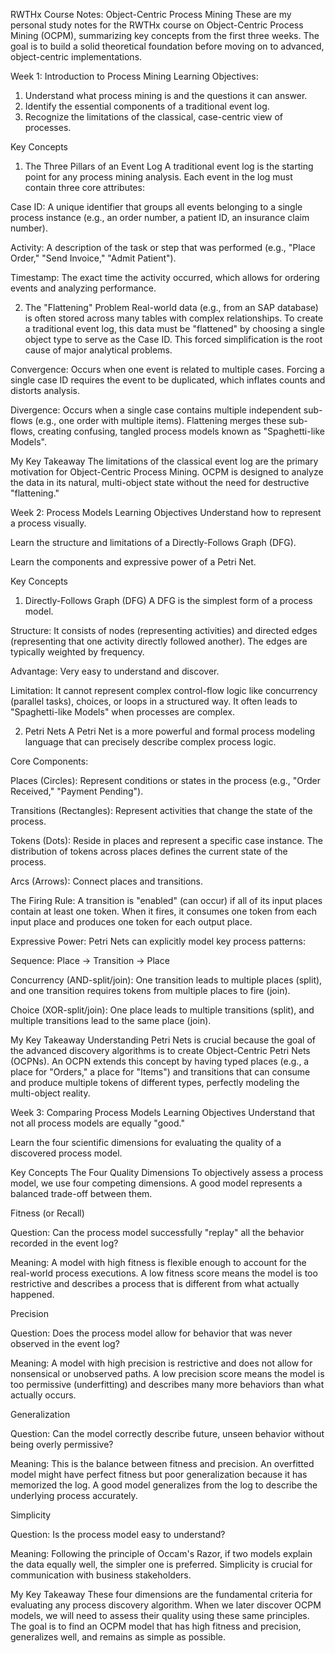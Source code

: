 RWTHx Course Notes: Object-Centric Process Mining
These are my personal study notes for the RWTHx course on Object-Centric Process Mining (OCPM), summarizing key concepts from the first three weeks. The goal is to build a solid theoretical foundation before moving on to advanced, object-centric implementations.

Week 1: Introduction to Process Mining
Learning Objectives:
1. Understand what process mining is and the questions it can answer.
2. Identify the essential components of a traditional event log.
3. Recognize the limitations of the classical, case-centric view of processes.

Key Concepts
1. The Three Pillars of an Event Log
A traditional event log is the starting point for any process mining analysis. Each event in the log must contain three core attributes:

Case ID: A unique identifier that groups all events belonging to a single process instance (e.g., an order number, a patient ID, an insurance claim number).

Activity: A description of the task or step that was performed (e.g., "Place Order," "Send Invoice," "Admit Patient").

Timestamp: The exact time the activity occurred, which allows for ordering events and analyzing performance.

2. The "Flattening" Problem
Real-world data (e.g., from an SAP database) is often stored across many tables with complex relationships. To create a traditional event log, this data must be "flattened" by choosing a single object type to serve as the Case ID. This forced simplification is the root cause of major analytical problems.   

Convergence: Occurs when one event is related to multiple cases. Forcing a single case ID requires the event to be duplicated, which inflates counts and distorts analysis.   

Divergence: Occurs when a single case contains multiple independent sub-flows (e.g., one order with multiple items). Flattening merges these sub-flows, creating confusing, tangled process models known as "Spaghetti-like Models".   

My Key Takeaway
The limitations of the classical event log are the primary motivation for Object-Centric Process Mining. OCPM is designed to analyze the data in its natural, multi-object state without the need for destructive "flattening."

Week 2: Process Models
Learning Objectives
Understand how to represent a process visually.

Learn the structure and limitations of a Directly-Follows Graph (DFG).

Learn the components and expressive power of a Petri Net.

Key Concepts
1. Directly-Follows Graph (DFG)
A DFG is the simplest form of a process model.

Structure: It consists of nodes (representing activities) and directed edges (representing that one activity directly followed another). The edges are typically weighted by frequency.

Advantage: Very easy to understand and discover.

Limitation: It cannot represent complex control-flow logic like concurrency (parallel tasks), choices, or loops in a structured way. It often leads to "Spaghetti-like Models" when processes are complex.

2. Petri Nets
A Petri Net is a more powerful and formal process modeling language that can precisely describe complex process logic.

Core Components:

Places (Circles): Represent conditions or states in the process (e.g., "Order Received," "Payment Pending").

Transitions (Rectangles): Represent activities that change the state of the process.

Tokens (Dots): Reside in places and represent a specific case instance. The distribution of tokens across places defines the current state of the process.

Arcs (Arrows): Connect places and transitions.

The Firing Rule: A transition is "enabled" (can occur) if all of its input places contain at least one token. When it fires, it consumes one token from each input place and produces one token for each output place.

Expressive Power: Petri Nets can explicitly model key process patterns:

Sequence: Place -> Transition -> Place

Concurrency (AND-split/join): One transition leads to multiple places (split), and one transition requires tokens from multiple places to fire (join).

Choice (XOR-split/join): One place leads to multiple transitions (split), and multiple transitions lead to the same place (join).

My Key Takeaway
Understanding Petri Nets is crucial because the goal of the advanced discovery algorithms is to create Object-Centric Petri Nets (OCPNs). An OCPN extends this concept by having typed places (e.g., a place for "Orders," a place for "Items") and transitions that can consume and produce multiple tokens of different types, perfectly modeling the multi-object reality.   

Week 3: Comparing Process Models
Learning Objectives
Understand that not all process models are equally "good."

Learn the four scientific dimensions for evaluating the quality of a discovered process model.

Key Concepts
The Four Quality Dimensions
To objectively assess a process model, we use four competing dimensions. A good model represents a balanced trade-off between them.

Fitness (or Recall)

Question: Can the process model successfully "replay" all the behavior recorded in the event log?

Meaning: A model with high fitness is flexible enough to account for the real-world process executions. A low fitness score means the model is too restrictive and describes a process that is different from what actually happened.

Precision

Question: Does the process model allow for behavior that was never observed in the event log?

Meaning: A model with high precision is restrictive and does not allow for nonsensical or unobserved paths. A low precision score means the model is too permissive (underfitting) and describes many more behaviors than what actually occurs.

Generalization

Question: Can the model correctly describe future, unseen behavior without being overly permissive?

Meaning: This is the balance between fitness and precision. An overfitted model might have perfect fitness but poor generalization because it has memorized the log. A good model generalizes from the log to describe the underlying process accurately.

Simplicity

Question: Is the process model easy to understand?

Meaning: Following the principle of Occam's Razor, if two models explain the data equally well, the simpler one is preferred. Simplicity is crucial for communication with business stakeholders.

My Key Takeaway
These four dimensions are the fundamental criteria for evaluating any process discovery algorithm. When we later discover OCPM models, we will need to assess their quality using these same principles. The goal is to find an OCPM model that has high fitness and precision, generalizes well, and remains as simple as possible.
